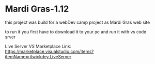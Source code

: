 # Mardi Gras-1.12

this project was build for a webDev camp project as Mardi Gras web site

to run it you first have to download it to your pc and run it with vs code srver

Live Server
VS Marketplace Link: https://marketplace.visualstudio.com/items?itemName=ritwickdey.LiveServer
